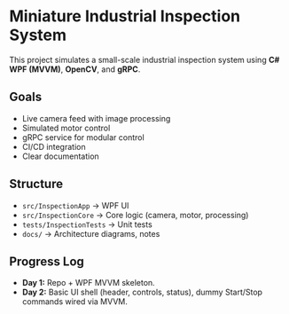 ﻿
# Miniature Industrial Inspection System

This project simulates a small-scale industrial inspection system using **C# WPF (MVVM)**, **OpenCV**, and **gRPC**.

## Goals
- Live camera feed with image processing
- Simulated motor control
- gRPC service for modular control
- CI/CD integration
- Clear documentation

## Structure
- `src/InspectionApp` → WPF UI
- `src/InspectionCore` → Core logic (camera, motor, processing)
- `tests/InspectionTests` → Unit tests
- `docs/` → Architecture diagrams, notes


## Progress Log
- **Day 1:** Repo + WPF MVVM skeleton.
- **Day 2:** Basic UI shell (header, controls, status), dummy Start/Stop commands wired via MVVM.